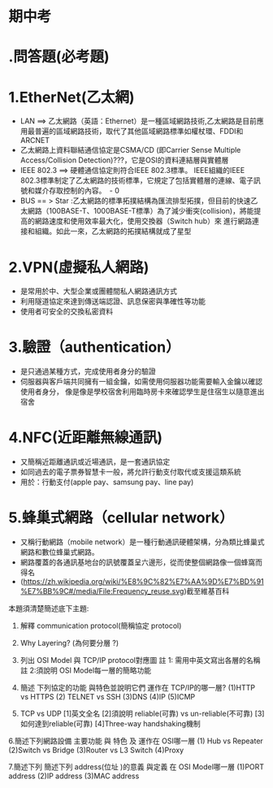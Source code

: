 # 期中考
#  .問答題(必考題)
# 1.EtherNet(乙太網)
- LAN ==> 乙太網路（英語：Ethernet）是一種區域網路技術,乙太網路是目前應用最普遍的區域網路技術，取代了其他區域網路標準如權杖環、FDDI和ARCNET
- 乙太網路上資料聯結通信協定是CSMA/CD (即Carrier Sense Multiple Access/Collision Detection)???，它是OSI的資料連結層與實體層
- IEEE 802.3 ==> 硬體通信協定則符合IEEE 802.3標準。 IEEE組織的IEEE 802.3標準制定了乙太網路的技術標準，它規定了包括實體層的連線、電子訊號和媒介存取控制的內容。　- 0
- BUS == > Star :乙太網路的標準拓撲結構為匯流排型拓撲，但目前的快速乙太網路（100BASE-T、1000BASE-T標準）為了減少衝突(collision)，將能提高的網路速度和使用效率最大化，使用交換器（Switch hub）來   進行網路連接和組織。如此一來，乙太網路的拓撲結構就成了星型

# 2.VPN(虛擬私人網路)
-  是常用於中、大型企業或團體間私人網路通訊方式
-  利用隧道協定來達到傳送端認證、訊息保密與準確性等功能
-  使用者可安全的交換私密資料

# 3.驗證（authentication）
- 是只通過某種方式，完成使用者身分的驗證
- 伺服器與客戶端共同擁有一組金鑰，如需使用伺服器功能需要輸入金鑰以確認使用者身分，
  像是像是學校宿舍利用臨時房卡來確認學生是住宿生以隨意進出宿舍

# 4.NFC(近距離無線通訊)
- 又簡稱近距離通訊或近場通訊，是一套通訊協定
- 如同過去的電子票券智慧卡一般，將允許行動支付取代或支援這類系統
- 用於：行動支付(apple pay、samsung pay、line pay)

# 5.蜂巢式網路（cellular network）
- 又稱行動網路（mobile network）是一種行動通訊硬體架構，分為類比蜂巢式網路和數位蜂巢式網路。
- 網路覆蓋的各通訊基地台的訊號覆蓋呈六邊形，從而使整個網路像一個蜂窩而得名
- (https://zh.wikipedia.org/wiki/%E8%9C%82%E7%AA%9D%E7%BD%91%E7%BB%9C#/media/File:Frequency_reuse.svg)截至維基百科






















本題須清楚簡述底下主題:
1. 解釋 communication protocol(簡稱協定 protocol)

2. Why Layering? (為何要分層 ?)

3. 列出 OSI Model 與 TCP/IP protocol對應圖
   註 1: 需用中英文寫出各層的名稱
    註 2:須說明 OSI Model每一層的簡略功能

4. 簡述 下列協定的功能 與特色並說明它們 運作在 TCP/IP的哪一層?
   (1)HTTP vs HTTPS (2) TELNET vs SSH (3)DNS (4)IP (5)ICMP

5. TCP vs UDP
[1]英文全名
[2]須說明 reliable(可靠) vs un-reliable(不可靠)
[3]如何達到reliable(可靠)
[4]Three-way handshaking機制

6.簡述下列網路設備  主要功能 與 特色 及 運作在 OSI哪一層
(1) Hub vs Repeater
(2)Switch vs Bridge
(3)Router vs L3 Switch
(4)Proxy

7.簡述下列 簡述下列 address(位址 )的意義 與定義 在 OSI Model哪一層
(1)PORT address
(2)IP address
(3)MAC address







